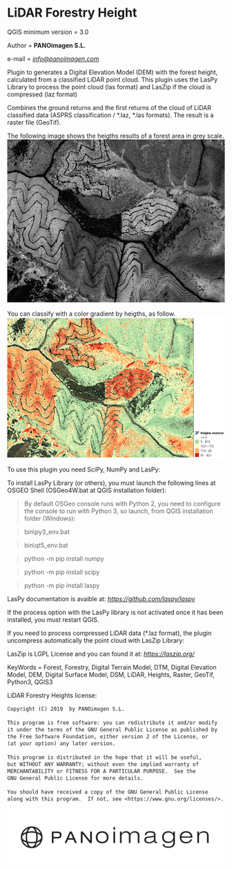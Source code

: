 # LiDAR Forestry Height

QGIS minimum version = 3.0

Author = **PANOimagen S.L.**

e-mail = *info@panoimagen.com*

Plugin to generates a Digital Elevation Model (DEM) with the forest height, calculated from a classified LiDAR point cloud. This plugin uses the LasPy Library to process the point cloud (las format) and LasZip if the cloud is compressed (laz format)

Combines the ground returns and the first returns of the cloud of LiDAR classified data (ASPRS classification / *.laz, *.las formats). The result is a raster file (GeoTif).

The following image shows the heigths results of a forest area in grey scale.
![image](https://github.com/PANOimagen/LiDARForestryHeight/blob/master/icons/captura_alturas_raw.PNG?raw=true)

You can classify with a color gradient by heigths, as follow.
![image](https://github.com/PANOimagen/LiDARForestryHeight/blob/master/icons/captura_alturas.PNG?raw=true)

To use this plugin you need SciPy, NumPy and LasPy:

  To install LasPy Library (or others), you must launch the following lines at OSGEO Shell (OSGeo4W.bat at QGIS installation folder):
  > By default OSGeo console runs with Python 2, you need to configure  the console to run with Python 3, so launch, from QGIS installation folder (Windows):

  > bin\py3_env.bat
  
  > bin\qt5_env.bat

  > python -m pip install numpy
  
  > python -m pip install scipy

  > python -m pip install laspy
    
  LasPy documentation is avaible at: *https://github.com/laspy/laspy*
  
  If the process option with the LasPy library is not activated once it has been installed, you must restart QGIS.

  If you need to process compressed LiDAR data (*.laz format), the plugin uncompress automatically the point cloud with LasZip Library:

  LasZip is LGPL License and you can found it at: *https://laszip.org/*

KeyWords = Forest, Forestry, Digital Terrain Model, DTM, Digital Elevation Model, DEM, Digital Surface Model, DSM, LiDAR, Heights, Raster, GeoTif, Python3, QGIS3

LiDAR Forestry Heights license:

    Copyright (C) 2019  by PANOimagen S.L.

    This program is free software: you can redistribute it and/or modify
    it under the terms of the GNU General Public License as published by
    the Free Software Foundation, either version 2 of the License, or
    (at your option) any later version.

    This program is distributed in the hope that it will be useful,
    but WITHOUT ANY WARRANTY; without even the implied warranty of
    MERCHANTABILITY or FITNESS FOR A PARTICULAR PURPOSE.  See the
    GNU General Public License for more details.

    You should have received a copy of the GNU General Public License
    along with this program.  If not, see <https://www.gnu.org/licenses/>.

![image](https://github.com/PANOimagen/LiDARForestryHeight/blob/master/icons/PANOiFullHD.png?raw=true)
